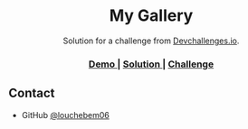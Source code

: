 <!-- Please update value in the {}  -->

<h1 align="center">My Gallery</h1>

<div align="center">
   Solution for a challenge from  <a href="http://devchallenges.io" target="_blank">Devchallenges.io</a>.
</div>

<div align="center">
  <h3>
    <a href="https://gallery.bryanledda.fr/">
      Demo
    </a>
    <span> | </span>
    <a href="https://github.com/louchebem06/My-Gallery-devchallenge.io">
      Solution
    </a>
    <span> | </span>
    <a href="https://devchallenges.io/challenges/gcbWLxG6wdennelX7b8I">
      Challenge
    </a>
  </h3>
</div>

## Contact

- GitHub [@louchebem06](https://github.com/louchebem06)
